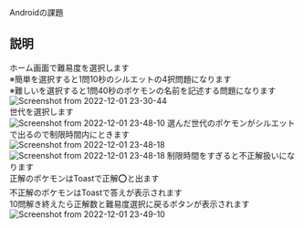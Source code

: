 Androidの課題
## 説明
ホーム画面で難易度を選択します<br>
※簡単を選択すると1問10秒のシルエットの4択問題になります<br>
※難しいを選択すると1問40秒のポケモンの名前を記述する問題になります<br>
![Screenshot from 2022-12-01 23-30-44](https://user-images.githubusercontent.com/83270158/205084502-465f4164-134a-400b-8d09-f2e11b130eb6.png)<br>
世代を選択します<br>
![Screenshot from 2022-12-01 23-48-10](https://user-images.githubusercontent.com/83270158/205084968-720403c0-df76-4426-9c8a-9f90d94a236b.png)
選んだ世代のポケモンがシルエットで出るので制限時間内にときます<br>
![Screenshot from 2022-12-01 23-48-18](https://user-images.githubusercontent.com/83270158/205085112-0df5aed7-54c8-4bde-91d2-60c9b461a0bc.png)
![Screenshot from 2022-12-01 23-48-18](https://user-images.githubusercontent.com/83270158/205085126-056f8f6c-3889-4d01-8ab7-1fb17088b658.png)
制限時間をすぎると不正解扱いになります<br>
正解のポケモンはToastで正解⭕と出ます<br>
不正解のポケモンはToastで答えが表示されます<br>
10問解き終えたら正解数と難易度選択に戻るボタンが表示されます
![Screenshot from 2022-12-01 23-49-10](https://user-images.githubusercontent.com/83270158/205085204-166da83f-3a52-443c-9751-8007108848fa.png)


